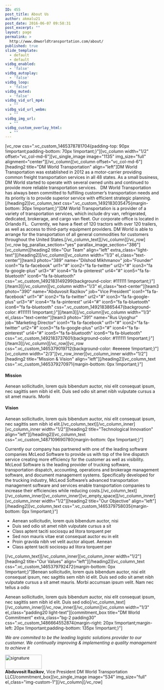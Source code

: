 ```yaml
---
ID: 455
post_title: About Us
author: akmalu21
post_date: 2016-06-07 09:58:31
post_excerpt: ""
layout: page
permalink: >
  http://www.dmworldtransportation.com/about/
published: true
slide_template:
  - default
  - default
vidbg_enabled:
  - 'false'
vidbg_autoplay:
  - 'false'
vidbg_loop:
  - 'false'
vidbg_muted:
  - 'false'
vidbg_vid_url_mp4:
  - ""
vidbg_vid_url_webm:
  - ""
vidbg_img_url:
  - ""
vidbg_custom_overlay_html:
  - ""
---
```

[vc_row css=".vc_custom_1465378781704{padding-top: 90px !important;padding-bottom: 70px !important;}"][vc_column width="1/2" offset="vc_col-md-6"][vc_single_image image="1135" img_size="full" alignment="center"][/vc_column][vc_column offset="vc_col-md-6"][heading2 title="DM World Transportation" align="left"]DM World Transportation was established in 2012 as a motor-carrier providing common freight transportation services in all 48 states. As a small business, DM World started to operate with several owned units and continued to provide more reliable transportation services.   DM World Transportation has always been committed to fulfilling customer’s transportation needs and its priority is to provide superior service with efficient strategic planning.[/heading2][vc_column_text css=".vc_custom_1492183035475{margin-bottom: 30px !important;}"]DM World Transportation is a provider of a variety of transportation services, which include dry van, refrigerated, dedicated, brokerage, and cargo van fleet. Our corporate office is located in Orlando FL.  Currently, we have a fleet of 120 tractors with over 120 trailers, as well as access to third-party equipment providers. DM World is able to arrange for the transportation of all general commodities for customers throughout the United States.[/vc_column_text][/vc_column][/vc_row][vc_row bg_parallax_section="yes" parallax_image_section="386"][vc_column][heading2 title="Our Team" align="left" extra_class="light-text"][/heading2][/vc_column][vc_column width="1/3" el_class="text-center"][team3 photo="389" name="Dilshod Mikhmanov" job="Founder" icon1="fa fa-facebook" url1="#" icon2="fa fa-twitter" url2="#" icon3="fa fa-google-plus" url3="#" icon4="fa fa-pinterest" url4="#" icon5="fa fa-bluetooth" icon6="fa fa-bluetooth" css=".vc_custom_1492183149299{background-color: #111111 !important;}"][/team3][/vc_column][vc_column width="1/3" el_class="text-center"][team3 photo="390" name="Abduvosit Razikov" job="Vice President" icon1="fa fa-facebook" url1="#" icon2="fa fa-twitter" url2="#" icon3="fa fa-google-plus" url3="#" icon4="fa fa-pinterest" url4="#" icon5="fa fa-bluetooth" icon6="fa fa-bluetooth" css=".vc_custom_1492183865447{background-color: #111111 !important;}"][/team3][/vc_column][vc_column width="1/3" el_class="text-center"][team3 photo="391" name="Rus Uyoghur" job="Marketing Director" icon1="fa fa-facebook" url1="#" icon2="fa fa-twitter" url2="#" icon3="fa fa-google-plus" url3="#" icon4="fa fa-pinterest" url4="#" icon5="fa fa-bluetooth" icon6="fa fa-bluetooth" css=".vc_custom_1492183737601{background-color: #111111 !important;}"][/team3][/vc_column][/vc_row][vc_row css=".vc_custom_1465379019712{background-color: #eeeeee !important;}"][vc_column width="2/3"][vc_row_inner][vc_column_inner width="1/2"][heading2 title="Mission &amp; Vision" align="left"][/heading2][vc_column_text css=".vc_custom_1465379270971{margin-bottom: 0px !important;}"]
<h4>Mission</h4>
Aenean sollicitudin, lorem quis bibendum auctor, nisi elit consequat ipsum, nec sagittis sem nibh id elit. Duis sed odio sit amet nibh vulputate cursus a sit amet mauris. Morbi
<h4>Vision</h4>
Aenean sollicitudin, lorem quis bibendum auctor, nisi elit consequat ipsum, nec sagittis sem nibh id elit.[/vc_column_text][/vc_column_inner][vc_column_inner width="1/2"][heading2 title="Technological Innovation" align="left"][/heading2][vc_column_text css=".vc_custom_1487109690780{margin-bottom: 0px !important;}"]

Currently our company has partnered with one of the leading software companies McLeod Software to provide us with top of the line dispatch service creating more efficiency for the customer as well as visibility. McLeod Software is the leading provider of trucking software, transportation dispatch, accounting, operations and brokerage management software, and document management systems. Specifically developed for the trucking industry, McLeod Software’s advanced transportation management software and services enable transportation companies to increase their efficiencies while reducing costs.[/vc_column_text][/vc_column_inner][vc_column_inner][vc_empty_space][/vc_column_inner][vc_column_inner width="1/2"][heading2 title="Our Objective" align="left"][/heading2][vc_column_text css=".vc_custom_1465379758035{margin-bottom: 0px !important;}"]
<ul class="icon-list arrow">
 	<li>Aenean sollicitudin, lorem quis bibendum auctor, nisi</li>
 	<li>Duis sed odio sit amet nibh vulputate cursus a sit</li>
 	<li>Class aptent taciti sociosqu ad litora torquent per</li>
 	<li>Sed non mauris vitae erat consequat auctor eu in elit</li>
 	<li>Proin gravida nibh vel velit auctor aliquet. Aenean</li>
 	<li>Class aptent taciti sociosqu ad litora torquent per</li>
</ul>
[/vc_column_text][/vc_column_inner][vc_column_inner width="1/2"][heading2 title="Our Values" align="left"][/heading2][vc_column_text css=".vc_custom_1465379792472{margin-bottom: 0px !important;}"]Benean sollicitudin, lorem quis bibendum auctor, nisi elit consequat ipsum, nec sagittis sem nibh id elit. Duis sed odio sit amet nibh vulputate cursus a sit amet mauris. Morbi accumsan ipsum velit. Nam nec tellus a odio

Aenean sollicitudin, lorem quis bibendum auctor, nisi elit consequat ipsum, nec sagittis sem nibh id elit. Duis sed odio[/vc_column_text][/vc_column_inner][/vc_row_inner][/vc_column][vc_column width="1/3" el_class="padding20 light-text"][commitment_box title="DM World Commitment" extra_class="bg-2 padding30" css=".vc_custom_1486664552874{margin-right: 20px !important;margin-left: 20px !important;padding-bottom: 135px !important;}"]
<p class="lead big"><i>We are commited to be the leading logistic solutions provider to our customer. We continually improving &amp; implementing a quality management to achieve it
</i></p>
<img class="alignnone size-full wp-image-533" src="http://demo.vegatheme.com/gocargo/demo3/wp-content/uploads/sites/3/2016/06/signature.png" alt="signature" width="120" height="47" />
<div class="divider-single"></div>
<b>Abduvosit Razikov</b>, Vice President
DM World Transportation LLC[/commitment_box][vc_single_image image="534" img_size="full" el_class="img-custom-1"][/vc_column][/vc_row]